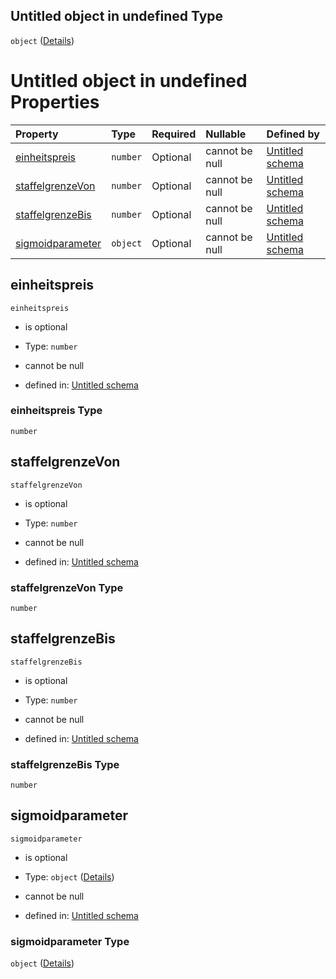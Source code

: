 ## Untitled object in undefined Type

`object` ([Details](preisstaffel.md))

# Untitled object in undefined Properties

| Property                              | Type     | Required | Nullable       | Defined by                                                                                                                                       |
| :------------------------------------ | :------- | :------- | :------------- | :----------------------------------------------------------------------------------------------------------------------------------------------- |
| [einheitspreis](#einheitspreis)       | `number` | Optional | cannot be null | [Untitled schema](preisstaffel-properties-einheitspreis.md "https://conuti.de/bo4e/schemas/v1/com/Preisstaffel#/properties/einheitspreis")       |
| [staffelgrenzeVon](#staffelgrenzevon) | `number` | Optional | cannot be null | [Untitled schema](preisstaffel-properties-staffelgrenzevon.md "https://conuti.de/bo4e/schemas/v1/com/Preisstaffel#/properties/staffelgrenzeVon") |
| [staffelgrenzeBis](#staffelgrenzebis) | `number` | Optional | cannot be null | [Untitled schema](preisstaffel-properties-staffelgrenzebis.md "https://conuti.de/bo4e/schemas/v1/com/Preisstaffel#/properties/staffelgrenzeBis") |
| [sigmoidparameter](#sigmoidparameter) | `object` | Optional | cannot be null | [Untitled schema](sigmoidparameter.md "https://conuti.de/bo4e/schemas/v1/com/Sigmoidparameter#/properties/sigmoidparameter")                     |

## einheitspreis



`einheitspreis`

*   is optional

*   Type: `number`

*   cannot be null

*   defined in: [Untitled schema](preisstaffel-properties-einheitspreis.md "https://conuti.de/bo4e/schemas/v1/com/Preisstaffel#/properties/einheitspreis")

### einheitspreis Type

`number`

## staffelgrenzeVon



`staffelgrenzeVon`

*   is optional

*   Type: `number`

*   cannot be null

*   defined in: [Untitled schema](preisstaffel-properties-staffelgrenzevon.md "https://conuti.de/bo4e/schemas/v1/com/Preisstaffel#/properties/staffelgrenzeVon")

### staffelgrenzeVon Type

`number`

## staffelgrenzeBis



`staffelgrenzeBis`

*   is optional

*   Type: `number`

*   cannot be null

*   defined in: [Untitled schema](preisstaffel-properties-staffelgrenzebis.md "https://conuti.de/bo4e/schemas/v1/com/Preisstaffel#/properties/staffelgrenzeBis")

### staffelgrenzeBis Type

`number`

## sigmoidparameter



`sigmoidparameter`

*   is optional

*   Type: `object` ([Details](sigmoidparameter.md))

*   cannot be null

*   defined in: [Untitled schema](sigmoidparameter.md "https://conuti.de/bo4e/schemas/v1/com/Sigmoidparameter#/properties/sigmoidparameter")

### sigmoidparameter Type

`object` ([Details](sigmoidparameter.md))
